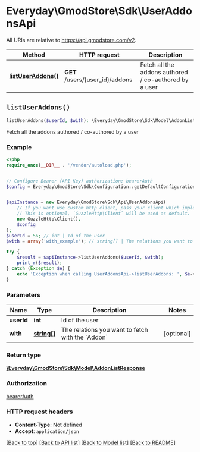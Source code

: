 # Everyday\GmodStore\Sdk\UserAddonsApi

All URIs are relative to https://api.gmodstore.com/v2.

Method | HTTP request | Description
------------- | ------------- | -------------
[**listUserAddons()**](UserAddonsApi.md#listUserAddons) | **GET** /users/{user_id}/addons | Fetch all the addons authored / co-authored by a user


## `listUserAddons()`

```php
listUserAddons($userId, $with): \Everyday\GmodStore\Sdk\Model\AddonListResponse
```

Fetch all the addons authored / co-authored by a user

### Example

```php
<?php
require_once(__DIR__ . '/vendor/autoload.php');


// Configure Bearer (API Key) authorization: bearerAuth
$config = Everyday\GmodStore\Sdk\Configuration::getDefaultConfiguration()->setAccessToken('YOUR_ACCESS_TOKEN');


$apiInstance = new Everyday\GmodStore\Sdk\Api\UserAddonsApi(
    // If you want use custom http client, pass your client which implements `GuzzleHttp\ClientInterface`.
    // This is optional, `GuzzleHttp\Client` will be used as default.
    new GuzzleHttp\Client(),
    $config
);
$userId = 56; // int | Id of the user
$with = array('with_example'); // string[] | The relations you want to fetch with the `Addon`

try {
    $result = $apiInstance->listUserAddons($userId, $with);
    print_r($result);
} catch (Exception $e) {
    echo 'Exception when calling UserAddonsApi->listUserAddons: ', $e->getMessage(), PHP_EOL;
}
```

### Parameters

Name | Type | Description  | Notes
------------- | ------------- | ------------- | -------------
 **userId** | **int**| Id of the user |
 **with** | [**string[]**](../Model/string.md)| The relations you want to fetch with the &#x60;Addon&#x60; | [optional]

### Return type

[**\Everyday\GmodStore\Sdk\Model\AddonListResponse**](../Model/AddonListResponse.md)

### Authorization

[bearerAuth](../../README.md#bearerAuth)

### HTTP request headers

- **Content-Type**: Not defined
- **Accept**: `application/json`

[[Back to top]](#) [[Back to API list]](../../README.md#endpoints)
[[Back to Model list]](../../README.md#models)
[[Back to README]](../../README.md)
